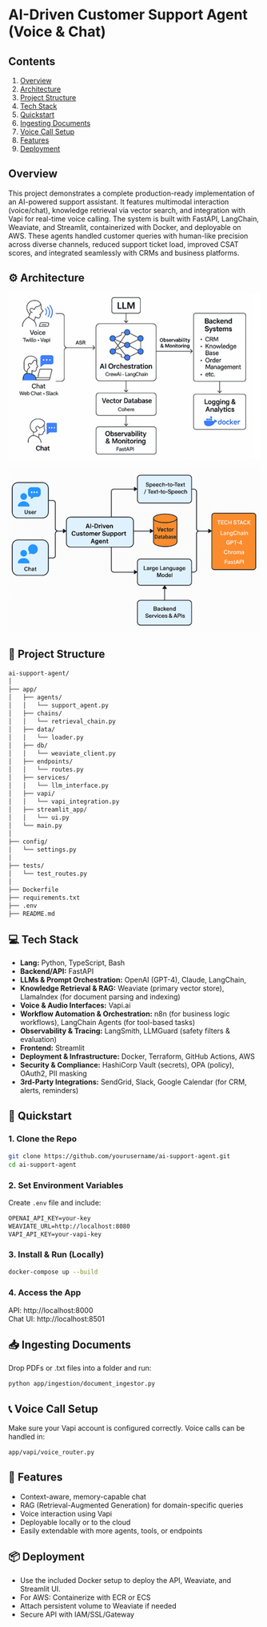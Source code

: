 # AI-Driven Customer Support Agent (Voice & Chat)

## Contents
1. [Overview](#overview)
2. [Architecture](#⚙️-architecture)
3. [Project Structure](#📁-project-structure)
4. [Tech Stack](#💻-tech-stack)
5. [Quickstart](#🚀-quickstart)
6. [Ingesting Documents](#📥-ingesting-documents)
7. [Voice Call Setup](#📞-voice-call-setup)
8. [Features](#🧠-features)
9. [Deployment](#📦-deployment)


## Overview

This project demonstrates a complete production-ready implementation of an AI-powered support assistant. It features multimodal interaction (voice/chat), knowledge retrieval via vector search, and integration with Vapi for real-time voice calling. The system is built with FastAPI, LangChain, Weaviate, and Streamlit, containerized with Docker, and deployable on AWS. These agents handled customer queries with human-like precision across diverse channels, reduced support ticket load, improved CSAT scores, and integrated seamlessly with CRMs and business platforms.

## ⚙️ Architecture

![Workflow Diagram](docs/workflow-diagram.png)

![Block Diagram](docs/block-diagram.png)


## 📁 Project Structure

    ai-support-agent/
    │
    ├── app/
    │   ├── agents/
    │   │   └── support_agent.py
    │   ├── chains/
    │   │   └── retrieval_chain.py
    │   ├── data/
    │   │   └── loader.py
    │   ├── db/
    │   │   └── weaviate_client.py
    │   ├── endpoints/
    │   │   └── routes.py
    │   ├── services/
    │   │   └── llm_interface.py
    │   ├── vapi/
    │   │   └── vapi_integration.py
    │   ├── streamlit_app/
    │   │   └── ui.py
    │   └── main.py
    │
    ├── config/
    │   └── settings.py
    │
    ├── tests/
    │   └── test_routes.py
    │
    ├── Dockerfile
    ├── requirements.txt
    ├── .env
    ├── README.md


## 💻 Tech Stack

- **Lang:** Python, TypeScript, Bash
- **Backend/API:** FastAPI
- **LLMs & Prompt Orchestration:** OpenAI (GPT-4), Claude, LangChain,
- **Knowledge Retrieval & RAG:** Weaviate (primary vector store), LlamaIndex (for document parsing and indexing)
- **Voice & Audio Interfaces:** Vapi.ai
- **Workflow Automation & Orchestration:** n8n (for business logic workflows), LangChain Agents (for tool-based tasks)
- **Observability & Tracing:** LangSmith, LLMGuard (safety filters & evaluation)
- **Frontend:** Streamlit
- **Deployment & Infrastructure:** Docker, Terraform, GitHub Actions, AWS
- **Security & Compliance:** HashiCorp Vault (secrets), OPA (policy), OAuth2, PII masking
- **3rd-Party Integrations:** SendGrid, Slack, Google Calendar (for CRM, alerts, reminders)


## 🚀 Quickstart

### 1. Clone the Repo

```bash
git clone https://github.com/yourusername/ai-support-agent.git
cd ai-support-agent
```

### 2. Set Environment Variables

Create `.env` file and include:

```
OPENAI_API_KEY=your-key
WEAVIATE_URL=http://localhost:8080
VAPI_API_KEY=your-vapi-key
```

### 3. Install & Run (Locally)

```bash
docker-compose up --build
```

### 4. Access the App

API: http://localhost:8000<br>
Chat UI: http://localhost:8501


## 📥 Ingesting Documents
Drop PDFs or .txt files into a folder and run:

```bash
python app/ingestion/document_ingestor.py
```

## 📞 Voice Call Setup
Make sure your Vapi account is configured correctly. Voice calls can be handled in:

```bash
app/vapi/voice_router.py
```

## 🧠 Features
- Context-aware, memory-capable chat
- RAG (Retrieval-Augmented Generation) for domain-specific queries
- Voice interaction using Vapi
- Deployable locally or to the cloud
- Easily extendable with more agents, tools, or endpoints

## 📦 Deployment
- Use the included Docker setup to deploy the API, Weaviate, and Streamlit UI.
- For AWS: Containerize with ECR or ECS
- Attach persistent volume to Weaviate if needed
- Secure API with IAM/SSL/Gateway
